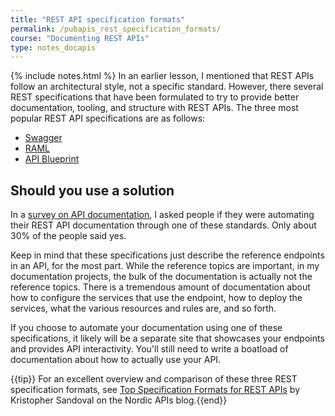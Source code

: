 ```yaml
---
title: "REST API specification formats"
permalink: /pubapis_rest_specification_formats/
course: "Documenting REST APIs"
type: notes_docapis
---
```

{% include notes.html %}
In an earlier lesson, I mentioned that REST APIs follow an architectural style, not a specific standard. However, there several REST specifications that have been formulated to try to provide better documentation, tooling, and structure with REST APIs. The three most popular REST API specifications are as follows:

* [Swagger](http://swagger.io/)
* [RAML](http://raml.org/)
* [API Blueprint](https://apiblueprint.org/) 

## Should you use a solution

In a [survey on API documentation](http://idratherbewriting.com/2015/01/06/api-doc-survey-automating-rest-api-documentation/), I asked people if they were automating their REST API documentation through one of these standards. Only about 30% of the people said yes. 

Keep in mind that these specifications just describe the reference endpoints in an API, for the most part. While the reference topics are important, in my documentation projects, the bulk of the documentation is actually not the reference topics. There is a tremendous amount of documentation about how to configure the services that use the endpoint, how to deploy the services, what the various resources and rules are, and so forth. 

If you choose to automate your documentation using one of these specifications, it likely will be a separate site that showcases your endpoints and provides API interactivity. You'll still need to write a boatload of documentation about how to actually use your API. 

{{tip}} For an excellent overview and comparison of these three REST specification formats, see <a href="http://nordicapis.com/top-specification-formats-for-rest-apis/">Top Specification Formats for REST APIs</a> by Kristopher Sandoval on the Nordic APIs blog.{{end}}